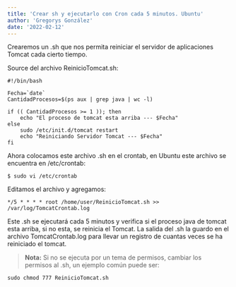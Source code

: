 ```yaml
---
title: 'Crear sh y ejecutarlo con Cron cada 5 minutos. Ubuntu'
author: 'Gregorys González'
date: '2022-02-12'
---
```


Crearemos un .sh que nos permita reiniciar el servidor de aplicaciones Tomcat cada cierto tiempo.

Source del archivo ReinicioTomcat.sh:

```
#!/bin/bash

Fecha=`date`
CantidadProcesos=$(ps aux | grep java | wc -l)

if (( CantidadProcesos >= 1 )); then
    echo "El proceso de tomcat esta arriba --- $Fecha"
else
    sudo /etc/init.d/tomcat restart
    echo "Reiniciando Servidor Tomcat --- $Fecha"
fi
```

Ahora colocamos este archivo .sh en el crontab, en Ubuntu este archivo se encuentra en /etc/crontab:

```
$ sudo vi /etc/crontab
```

Editamos el archivo y agregamos:

```
*/5 * * * * root /home/user/ReinicioTomcat.sh >> /var/log/TomcatCrontab.log
```

Este .sh se ejecutará cada 5 minutos y verifica si el proceso java de tomcat esta arriba, si no esta, se reinicia el Tomcat. La salida del .sh la guardo en el archivo TomcatCrontab.log para llevar un registro de cuantas veces se ha reiniciado el tomcat.

> **Nota:** Si no se ejecuta por un tema de permisos, cambiar los permisos al .sh, un ejemplo común puede ser:

```
sudo chmod 777 ReinicioTomcat.sh
```
